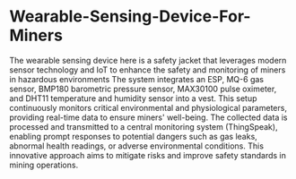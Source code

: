 # Wearable-Sensing-Device-For-Miners
The wearable sensing device here is a safety jacket that leverages modern sensor technology and IoT to enhance the safety and monitoring of miners in hazardous environments
The system integrates an ESP, MQ-6 gas sensor, BMP180 barometric pressure sensor, MAX30100 pulse oximeter, and DHT11 temperature and humidity sensor into a vest.
This setup continuously monitors critical environmental and physiological parameters, providing real-time data to ensure miners' well-being.
The collected data is processed and transmitted to a central monitoring system (ThingSpeak), enabling prompt responses to potential dangers such as gas leaks, abnormal health readings, or adverse environmental conditions.
This innovative approach aims to mitigate risks and improve safety standards in mining operations.
